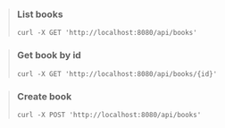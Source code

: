 

> ### List books
>```shell
>curl -X GET 'http://localhost:8080/api/books'
>```

> ### Get book by id 
>```shell
>curl -X GET 'http://localhost:8080/api/books/{id}'
>```

> ### Create book
>```shell
>curl -X POST 'http://localhost:8080/api/books'
>```